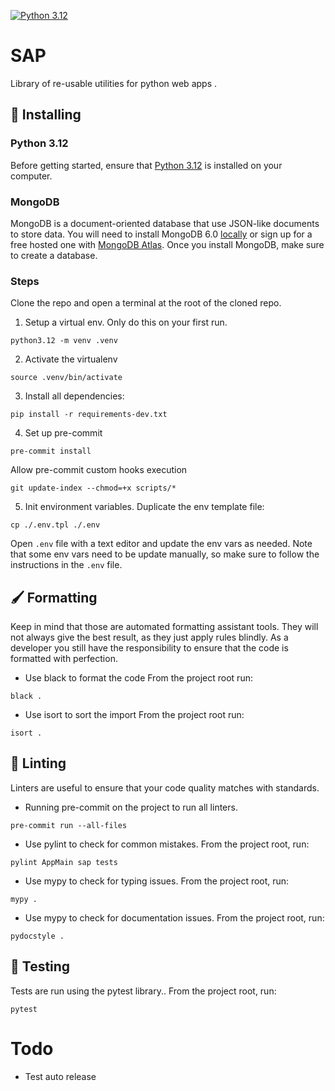 [![Python 3.12](https://img.shields.io/badge/python-3.12-yellow.svg)](https://www.python.org/downloads/release/python-312/)

# SAP
Library of re-usable utilities for python web apps .

## 🔨 Installing

### Python 3.12
Before getting started, ensure that [Python 3.12](https://www.python.org/) is installed on your computer.

### MongoDB
MongoDB is a document-oriented database that use JSON-like documents to store data.
You will need to install MongoDB 6.0 [locally](https://www.mongodb.com/docs/manual/installation/)
or sign up for a free hosted one with [MongoDB Atlas](https://www.mongodb.com/pricing).
Once you install MongoDB, make sure to create a database.

### Steps
Clone the repo and open a terminal at the root of the cloned repo.

1. Setup a virtual env. Only do this on your first run.
```shell
python3.12 -m venv .venv
```

2. Activate the virtualenv
```shell
source .venv/bin/activate
```

3. Install all dependencies:
```shell
pip install -r requirements-dev.txt
```

4. Set up pre-commit
```shell
pre-commit install
```

Allow pre-commit custom hooks execution
```shell
git update-index --chmod=+x scripts/*
```

5. Init environment variables. Duplicate the env template file:
```shell
cp ./.env.tpl ./.env
```
Open `.env` file with a text editor and update the env vars as needed.
Note that some env vars need to be update manually, so make sure
to follow the instructions in the `.env` file.


## 🖌 Formatting

Keep in mind that those are automated formatting assistant tools.
They will not always give the best result, as they just apply
rules blindly. As a developer you still have the responsibility to
ensure that the code is formatted with perfection.

- Use black to format the code
From the project root run:
```shell
black .
```

- Use isort to sort the import
From the project root run:
```shell
isort .
```


## 🧽 Linting

Linters are useful to ensure that your code quality matches with standards.

- Running pre-commit on the project to run all linters.
```shell
pre-commit run --all-files
```

- Use pylint to check for common mistakes.
From the project root, run:
```shell
pylint AppMain sap tests
```

- Use mypy to check for typing issues.
From the project root, run:
```shell
mypy .
```

- Use mypy to check for documentation issues.
From the project root, run:
```shell
pydocstyle .
```


## 🧪 Testing

Tests are run using the pytest library..
From the project root, run:
```shell
pytest
```

# Todo

- Test auto release
